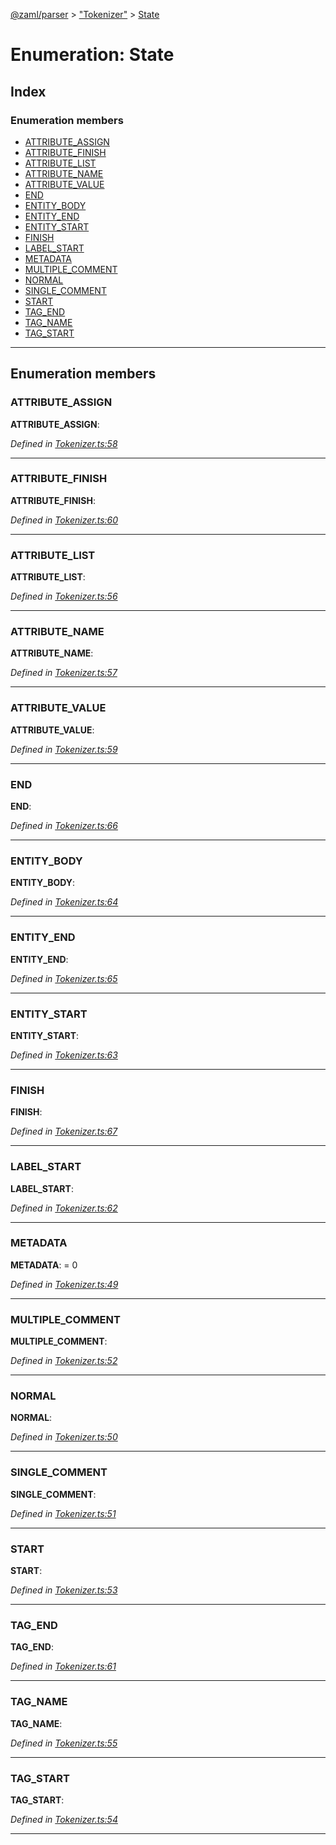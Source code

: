 [@zaml/parser](../README.md) > ["Tokenizer"](../modules/_tokenizer_.md) > [State](../enums/_tokenizer_.state.md)

# Enumeration: State

## Index

### Enumeration members

* [ATTRIBUTE_ASSIGN](_tokenizer_.state.md#attribute_assign)
* [ATTRIBUTE_FINISH](_tokenizer_.state.md#attribute_finish)
* [ATTRIBUTE_LIST](_tokenizer_.state.md#attribute_list)
* [ATTRIBUTE_NAME](_tokenizer_.state.md#attribute_name)
* [ATTRIBUTE_VALUE](_tokenizer_.state.md#attribute_value)
* [END](_tokenizer_.state.md#end)
* [ENTITY_BODY](_tokenizer_.state.md#entity_body)
* [ENTITY_END](_tokenizer_.state.md#entity_end)
* [ENTITY_START](_tokenizer_.state.md#entity_start)
* [FINISH](_tokenizer_.state.md#finish)
* [LABEL_START](_tokenizer_.state.md#label_start)
* [METADATA](_tokenizer_.state.md#metadata)
* [MULTIPLE_COMMENT](_tokenizer_.state.md#multiple_comment)
* [NORMAL](_tokenizer_.state.md#normal)
* [SINGLE_COMMENT](_tokenizer_.state.md#single_comment)
* [START](_tokenizer_.state.md#start)
* [TAG_END](_tokenizer_.state.md#tag_end)
* [TAG_NAME](_tokenizer_.state.md#tag_name)
* [TAG_START](_tokenizer_.state.md#tag_start)

---

## Enumeration members

<a id="attribute_assign"></a>

###  ATTRIBUTE_ASSIGN

**ATTRIBUTE_ASSIGN**: 

*Defined in [Tokenizer.ts:58](https://github.com/nexushubs/zaml-lang/blob/820ece7/packages/zaml-parser/src/Tokenizer.ts#L58)*

___
<a id="attribute_finish"></a>

###  ATTRIBUTE_FINISH

**ATTRIBUTE_FINISH**: 

*Defined in [Tokenizer.ts:60](https://github.com/nexushubs/zaml-lang/blob/820ece7/packages/zaml-parser/src/Tokenizer.ts#L60)*

___
<a id="attribute_list"></a>

###  ATTRIBUTE_LIST

**ATTRIBUTE_LIST**: 

*Defined in [Tokenizer.ts:56](https://github.com/nexushubs/zaml-lang/blob/820ece7/packages/zaml-parser/src/Tokenizer.ts#L56)*

___
<a id="attribute_name"></a>

###  ATTRIBUTE_NAME

**ATTRIBUTE_NAME**: 

*Defined in [Tokenizer.ts:57](https://github.com/nexushubs/zaml-lang/blob/820ece7/packages/zaml-parser/src/Tokenizer.ts#L57)*

___
<a id="attribute_value"></a>

###  ATTRIBUTE_VALUE

**ATTRIBUTE_VALUE**: 

*Defined in [Tokenizer.ts:59](https://github.com/nexushubs/zaml-lang/blob/820ece7/packages/zaml-parser/src/Tokenizer.ts#L59)*

___
<a id="end"></a>

###  END

**END**: 

*Defined in [Tokenizer.ts:66](https://github.com/nexushubs/zaml-lang/blob/820ece7/packages/zaml-parser/src/Tokenizer.ts#L66)*

___
<a id="entity_body"></a>

###  ENTITY_BODY

**ENTITY_BODY**: 

*Defined in [Tokenizer.ts:64](https://github.com/nexushubs/zaml-lang/blob/820ece7/packages/zaml-parser/src/Tokenizer.ts#L64)*

___
<a id="entity_end"></a>

###  ENTITY_END

**ENTITY_END**: 

*Defined in [Tokenizer.ts:65](https://github.com/nexushubs/zaml-lang/blob/820ece7/packages/zaml-parser/src/Tokenizer.ts#L65)*

___
<a id="entity_start"></a>

###  ENTITY_START

**ENTITY_START**: 

*Defined in [Tokenizer.ts:63](https://github.com/nexushubs/zaml-lang/blob/820ece7/packages/zaml-parser/src/Tokenizer.ts#L63)*

___
<a id="finish"></a>

###  FINISH

**FINISH**: 

*Defined in [Tokenizer.ts:67](https://github.com/nexushubs/zaml-lang/blob/820ece7/packages/zaml-parser/src/Tokenizer.ts#L67)*

___
<a id="label_start"></a>

###  LABEL_START

**LABEL_START**: 

*Defined in [Tokenizer.ts:62](https://github.com/nexushubs/zaml-lang/blob/820ece7/packages/zaml-parser/src/Tokenizer.ts#L62)*

___
<a id="metadata"></a>

###  METADATA

**METADATA**:  = 0

*Defined in [Tokenizer.ts:49](https://github.com/nexushubs/zaml-lang/blob/820ece7/packages/zaml-parser/src/Tokenizer.ts#L49)*

___
<a id="multiple_comment"></a>

###  MULTIPLE_COMMENT

**MULTIPLE_COMMENT**: 

*Defined in [Tokenizer.ts:52](https://github.com/nexushubs/zaml-lang/blob/820ece7/packages/zaml-parser/src/Tokenizer.ts#L52)*

___
<a id="normal"></a>

###  NORMAL

**NORMAL**: 

*Defined in [Tokenizer.ts:50](https://github.com/nexushubs/zaml-lang/blob/820ece7/packages/zaml-parser/src/Tokenizer.ts#L50)*

___
<a id="single_comment"></a>

###  SINGLE_COMMENT

**SINGLE_COMMENT**: 

*Defined in [Tokenizer.ts:51](https://github.com/nexushubs/zaml-lang/blob/820ece7/packages/zaml-parser/src/Tokenizer.ts#L51)*

___
<a id="start"></a>

###  START

**START**: 

*Defined in [Tokenizer.ts:53](https://github.com/nexushubs/zaml-lang/blob/820ece7/packages/zaml-parser/src/Tokenizer.ts#L53)*

___
<a id="tag_end"></a>

###  TAG_END

**TAG_END**: 

*Defined in [Tokenizer.ts:61](https://github.com/nexushubs/zaml-lang/blob/820ece7/packages/zaml-parser/src/Tokenizer.ts#L61)*

___
<a id="tag_name"></a>

###  TAG_NAME

**TAG_NAME**: 

*Defined in [Tokenizer.ts:55](https://github.com/nexushubs/zaml-lang/blob/820ece7/packages/zaml-parser/src/Tokenizer.ts#L55)*

___
<a id="tag_start"></a>

###  TAG_START

**TAG_START**: 

*Defined in [Tokenizer.ts:54](https://github.com/nexushubs/zaml-lang/blob/820ece7/packages/zaml-parser/src/Tokenizer.ts#L54)*

___

